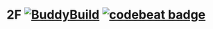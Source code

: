 # 2F [![BuddyBuild](https://dashboard.buddybuild.com/api/statusImage?appID=5a468e1109afac00016aea8d&branch=master&build=latest)](https://dashboard.buddybuild.com/apps/5a468e1109afac00016aea8d/build/latest?branch=master) [![codebeat badge](https://codebeat.co/badges/06401774-d71a-4682-9db0-e59dfbe77604)](https://codebeat.co/projects/github-com-kingmatusevich-2f-master)
